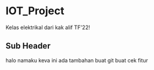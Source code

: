 # IOT_Project

Kelas elektrikal dari kak alif TF'22!

## Sub Header

halo namaku keva
ini ada tambahan buat git buat cek fitur
